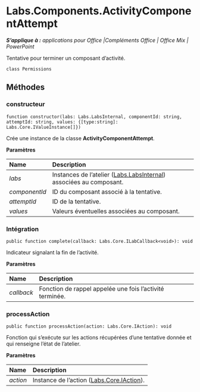 
# Labs.Components.ActivityComponentAttempt

 _**S’applique à :** applications pour Office |Compléments Office | Office Mix | PowerPoint_

Tentative pour terminer un composant d’activité.

```
class Permissions
```


## Méthodes




### constructeur

 `function constructor(labs: Labs.LabsInternal, componentId: string, attemptId: string, values: {[type:string]: Labs.Core.IValueInstance[]})`

Crée une instance de la classe **ActivityComponentAttempt**.

 **Paramètres**


|**Name**|**Description**|
|:-----|:-----|
| _labs_|Instances de l’atelier ([Labs.LabsInternal](http://msdn.microsoft.com/library/599fb2c4-bb16-4422-84ad-10ed85a14018.aspx)) associées au composant.|
| _componentId_|ID du composant associé à la tentative.|
| _attemptId_|ID de la tentative.|
| _values_|Valeurs éventuelles associées au composant.|

### Intégration

 `public function complete(callback: Labs.Core.ILabCallback<void>): void`

Indicateur signalant la fin de l’activité.

 **Paramètres**


|**Name**|**Description**|
|:-----|:-----|
| _callback_|Fonction de rappel appelée une fois l’activité terminée.|

### processAction

 `public function processAction(action: Labs.Core.IAction): void`

Fonction qui s’exécute sur les actions récupérées d’une tentative donnée et qui renseigne l’état de l’atelier.

 **Paramètres**


|**Name**|**Description**|
|:-----|:-----|
| _action_|Instance de l’action ([Labs.Core.IAction](../../reference/office-mix/labs.core.iaction.md)).|
